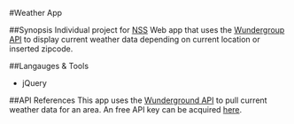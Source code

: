 #Weather App

##Synopsis
Individual project for [NSS](www.nashvillesoftwareschool.com)
Web app that uses the [Wundergroup API](http://www.wunderground.com/weather/api/) to display current weather data depending on current location or inserted zipcode.

##Langauges & Tools
- jQuery

##API References
This app uses the [Wunderground API](http://www.wunderground.com/weather/api/) to pull current weather data for an area. An free API key can be acquired [here](http://www.wunderground.com/weather/api/d/login.html). 

